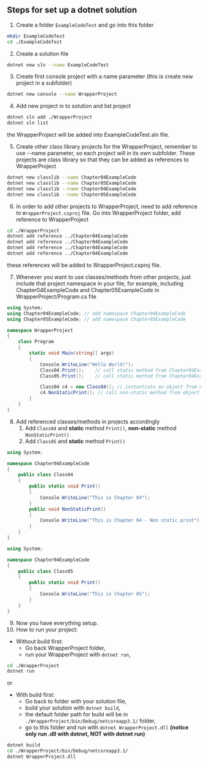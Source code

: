 ## Steps for set up a dotnet solution ##

1. Create a folder `ExampleCodeTest` and go into this folder
```sh
mkdir ExampleCodeTest
cd ./ExampleCodeTest
```

2. Create a solution file
```sh
dotnet new sln --name ExampleCodeTest
```

3. Create first console project with a name parameter (this is create new project in a subfolder) 

```sh
dotnet new console --name WrapperProject
```
4. Add new project in to solution and list project

```sh
dotnet sln add ./WrapperProject
dotnet sln list
```
the WrapperProject will be added into ExampleCodeTest.sln file.

5. Create other class library projects for the WrapperProject, remember to use --name parameter, so each project will in its own subfolder. These projects are class library so that they can be added as references to WrapperProject

```sh
dotnet new classlib --name Chapter04ExampleCode
dotnet new classlib --name Chapter05ExampleCode
dotnet new classlib --name Chapter04ExampleCode
dotnet new classlib --name Chapter05ExampleCode
```

6. In order to add other projects to WrapperProject, need to add reference to `WrapperProject.csproj` file. Go into WrapperProject folder, add reference to WrapperProject

```sh
cd ./WrapperProject
dotnet add reference ../Chapter04ExampleCode
dotnet add reference ../Chapter04ExampleCode
dotnet add reference ../Chapter04ExampleCode
dotnet add reference ../Chapter04ExampleCode
```
these references will be added to WrapperProject.csproj file.

7. Whenever you want to use classes/methods from other projects, just include that project namespace in your file, for example, including Chapter04ExampleCode and Chapter05ExampleCode in WrapperProject/Program.cs file

```csharp
using System;
using Chapter04ExampleCode; // add namespace Chapter04ExampleCode
using Chapter05ExampleCode; // add namespace Chapter05ExampleCode

namespace WrapperProject
{
    class Program
    {
        static void Main(string[] args)
        {
            Console.WriteLine("Hello World!");
            Class04.Print();    // call static method from Chapter04ExampleCode.Class04
            Class05.Print();    // call static method from Chapter04ExampleCode.Class05

            Class04 c4 = new Class04(); // instantiate an object from Chapter04ExampleCode.Class04
            c4.NonStaticPrint(); // call non-static method from object
        }
    } 
}
```

8. Add referenced classes/methods in projects accordingly
   1. Add `Class04` and **static** method `Print()`, **non-static** method `NonStaticPrint()`
   2. Add `Class05` and **static** method `Print()` 
```csharp
using System;

namespace Chapter04ExampleCode
{
    public class Class04
    {
        public static void Print()
        {
            Console.WriteLine("This is Chapter 04");
        }
        public void NonStaticPrint()
        {
            Console.WriteLine("This is Chapter 04 - Non static print");
        }
    }
}
```


```csharp
using System;

namespace Chapter04ExampleCode
{
    public class Class05
    {
        public static void Print()
        {
            Console.WriteLine("This is Chapter 05");
        }
    }
}
```
9.  Now you have everything setup. 
10. How to run your project:
- Without build first: 
  - Go back WrapperProject folder, 
  - run your WrapperProject with `dotnet run`, 

```sh
cd ./WrapperProject
dotnet run
``` 
or 

- With build first: 
  - Go back to folder with your solution file,
  - build your solution with `dotnet build`, 
  - the default folder path for build will be in `./WrapperProject/bin/Debug/netcoreapp3.1/` folder, 
  - go to this folder and run with `dotnet WrapperProject.dll` **(notice only run .dll with dotnet, NOT with dotnet run)**

```sh
dotnet build
cd ./WrapperProject/bin/Debug/netcoreapp3.1/
dotnet WrapperProject.dll

```